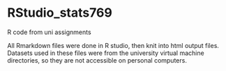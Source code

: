 # RStudio_stats769
R code from uni assignments

All Rmarkdown files were done in R studio, then knit into html output files.
Datasets used in these files were from the university virtual machine directories, so they are not accessible on personal computers.
